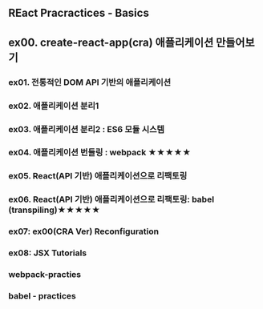 ## REact Pracractices - Basics

## ex00. create-react-app(cra) 애플리케이션 만들어보기
### ex01. 전통적인 DOM API 기반의 애플리케이션
### ex02. 애플리케이션 분리1
### ex03. 애플리케이션 분리2 : ES6 모듈 시스템
### ex04. 애플리케이션 번들링 : webpack ★★★★★
### ex05. React(API 기반) 애플리케이션으로 리팩토링
### ex06. React(API 기반) 애플리케이션으로 리팩토링: babel (transpiling)★★★★★
### ex07: ex00(CRA Ver) Reconfiguration
### ex08: JSX Tutorials 


### webpack-practies
### babel - practices